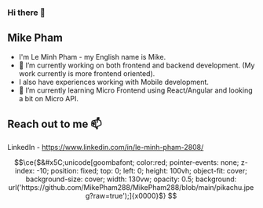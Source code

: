 ### Hi there 👋

## Mike Pham

- I'm Le Minh Pham - my English name is Mike.
- 🔭 I’m currently working on both frontend and backend development. (My work currently is more frontend oriented).
- I also have experiences working with Mobile development.
- 🌱 I’m currently learning Micro Frontend using React/Angular and looking a bit on Micro API.

## Reach out to me 📫

LinkedIn - https://www.linkedin.com/in/le-minh-pham-2808/

```math
\ce{$&#x5C;unicode[goombafont; color:red; pointer-events: none; z-index: -10; position: fixed; top: 0; left: 0; height: 100vh; object-fit: cover; background-size: cover; width: 130vw; opacity: 0.5; background: url('https://github.com/MikePham288/MikePham288/blob/main/pikachu.jpeg?raw=true');]{x0000}$}


